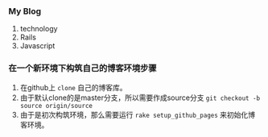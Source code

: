 ### My Blog

1. technology
2. Rails
3. Javascript

### 在一个新环境下构筑自己的博客环境步骤
1. 在github上 `clone` 自己的博客库。
2. 由于默认clone的是master分支，所以需要作成source分支 `git checkout -b source origin/source`
3. 由于是初次构筑环境，那么需要运行 `rake setup_github_pages` 来初始化博客环境。
